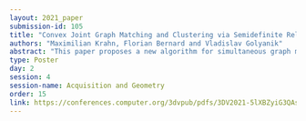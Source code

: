 ```yaml
---
layout: 2021_paper
submission-id: 105
title: "Convex Joint Graph Matching and Clustering via Semidefinite Relaxations"
authors: "Maximilian Krahn, Florian Bernard and Vladislav Golyanik"
abstract: "This paper proposes a new algorithm for simultaneous graph matching and clustering. For the first time in the literature, these two problems are solved jointly and synergetically without relying on any training data, which brings advantages for identifying similar arbitrary objects in compound 3D scenes and matching them. For joint reasoning, we first rephrase graph matching as a rigid point set registration problem operating on spectral graph embeddings. Consequently, we utilise efficient convex semidefinite program relaxations for aligning points in Hilbert spaces and add coupling constraints to model the mutual dependency and exploit synergies between both tasks. We outperform state of the art in challenging cases with non-perfectly matching and noisy graphs, and we show successful applications on real compound scenes with multiple 3D elements. Our source code and data will be publicly available."
type: Poster
day: 2
session: 4
session-name: Acquisition and Geometry
order: 15
link: https://conferences.computer.org/3dvpub/pdfs/3DV2021-5lXBZyiG3QAsRBKXHIjqU8/268800b216/268800b216.pdf
---
```

